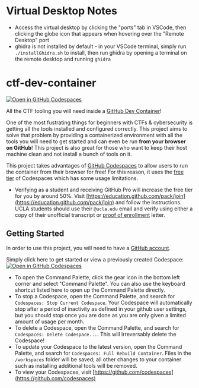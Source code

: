 # Virtual Desktop Notes
- Access the virtual desktop by clicking the "ports" tab in VSCode, then clicking the globe icon that appears when hovering over the "Remote Desktop" port
- ghidra is not installed by default - in your VSCode terminal, simply run `./installGhidra.sh` to install, then run ghidra by opening a terminal on the remote desktop and running `ghidra`

# ctf-dev-container
[![Open in GitHub Codespaces](https://github.com/codespaces/badge.svg)](https://codespaces.new/pbrucla/ctf-dev-container?quickstart=1)

All the CTF tooling you will need inside a [GitHub Dev Container](https://docs.github.com/en/codespaces/setting-up-your-project-for-codespaces/adding-a-dev-container-configuration/introduction-to-dev-containers)!

One of the most fustrating things for beginners with CTFs & cybersecurity is getting all the tools installed and configured correctly. This project aims to solve that problem by providing a containerized environment with all the tools you will need to get started and can even be run **from your browser on GitHub**! This project is also great for those who want to keep their host machine clean and not install a bunch of tools on it.

This project takes advantages of [GitHub Codespaces](https://github.com/features/codespaces) to allow users to run the container from their browser for free! For this reason, it uses the [free tier](https://docs.github.com/en/billing/managing-billing-for-github-codespaces/about-billing-for-github-codespaces) of Codespaces which has some usage limitations.

- Verifying as a student and receiving GitHub Pro will increase the free tier for you by around 50%. Visit [https://education.github.com/pack/join](https://education.github.com/pack/join) and follow the instructions. UCLA students should use their `@ucla.edu` email and verify using either a copy of their unofficial transcript or [proof of enrollment](https://registrar.ucla.edu/student-records/proof-of-enrollment) letter.
<!--- If you want to use this project locally, you can do so by installing [Docker](https://docs.docker.com/get-docker/) and [VS Code](https://code.visualstudio.com/download) and following the instructions below. -->

## Getting Started
In order to use this project, you will need to have a [GitHub account](https://github.com/).

Simply click here to get started or view a previously created Codespace: [![Open in GitHub Codespaces](https://github.com/codespaces/badge.svg)](https://codespaces.new/pbrucla/ctf-dev-container?quickstart=1)
- To open the Command Palette, click the gear icon in the bottom left corner and select "Command Palette". You can also use the keyboard shortcut listed here to open up the Command Palette directly.
- To stop a Codespace, open the Command Palette, and search for `Codespaces: Stop Current Codespace`. Your Codespace will automatically stop after a period of inactivity as defined in your github user settings, but you should stop once you are done as you are only given a limited amount of usage per month.
- To delete a Codespace, open the Command Palette, and search for `Codespaces: Delete Codespace...`. This will irreversably delete the Codespace!
- To update your Codespace to the latest version, open the Command Palette, and search for `Codespaces: Full Rebuild Container`. Files in the `/workspaces` folder will be saved; all other changes to your container such as installing additional tools will be removed.
- To view your Codespaces, visit [https://github.com/codespaces](https://github.com/codespaces)

<!-- 
## Tools
Currently, the container comes with the following list of tools. If you would like to see a tool added, please open an issue or submit a pull request! You can also add your own tools by running.

```bash
sudo apt update && sudo apt install -y <tool-name>
```
-->
